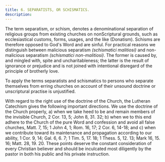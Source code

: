 ```yaml
---
title: 6. SEPARATISTS, OR SCHISMATICS.
description: 
---
```


The term separatism, or schism, denotes a denominational separation of religious groups from existing churches on nonScriptural grounds, such as ecclesiastical customs, forms, usages, and the like (Donatism). Schisms are therefore opposed to God's Word and are sinful. For practical reasons we distinguish between malicious separatism _(schismatici malitiosi)_ and non-malicious separatism _(schismatici non-malitiosi)_. The former is caused by, and mingled with, spite and uncharitableness; the latter is the result of ignorance or prejudice and is not joined with intentional disregard of the principle of brotherly love.

To apply the terms separatists and schismatics to persons who separate themselves from erring churches on account of their unsound doctrine or unscriptural practise is unjustified.

With regard to the right use of the doctrine of the Church, the Lutheran Catechism gives the following important directions. We use the doctrine of the Church properly, a) when we take heed to be and remain members of the invisible Church, 2 Cor. 13, 5; John 8, 31. 32; b) when we to this end adhere to the Church of the pure Word and confession and avoid all false churches, Matt. 7, 15; 1 John 4, 1; Rom. 16, 17; 2 Cor. 6, 14-18; and c) when we contribute toward its maintenance and propagation according to our ability, 1 Cor. 9, 14; Gal. 6, 6. 7; 1 Tim. 5, 17. 18; 1 Thess. 5, 12. 13; Mark 16, 15. 16; Matt. 28, 19. 20. These points deserve the constant consideration of every Christian believer and should be inculcated most diligently by the pastor in both his public and his private instruction.